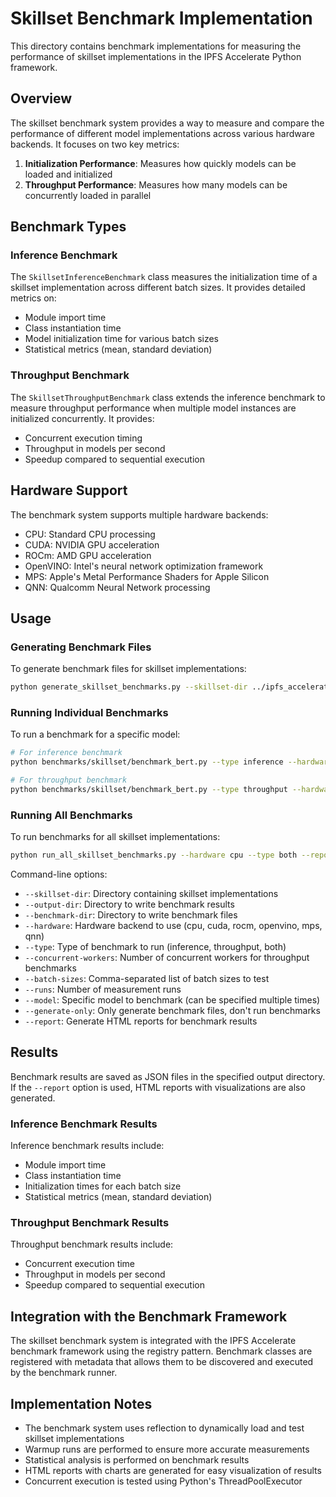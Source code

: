 # Skillset Benchmark Implementation

This directory contains benchmark implementations for measuring the performance of skillset implementations in the IPFS Accelerate Python framework.

## Overview

The skillset benchmark system provides a way to measure and compare the performance of different model implementations across various hardware backends. It focuses on two key metrics:

1. **Initialization Performance**: Measures how quickly models can be loaded and initialized
2. **Throughput Performance**: Measures how many models can be concurrently loaded in parallel

## Benchmark Types

### Inference Benchmark

The `SkillsetInferenceBenchmark` class measures the initialization time of a skillset implementation across different batch sizes. It provides detailed metrics on:

- Module import time
- Class instantiation time
- Model initialization time for various batch sizes
- Statistical metrics (mean, standard deviation)

### Throughput Benchmark

The `SkillsetThroughputBenchmark` class extends the inference benchmark to measure throughput performance when multiple model instances are initialized concurrently. It provides:

- Concurrent execution timing
- Throughput in models per second
- Speedup compared to sequential execution

## Hardware Support

The benchmark system supports multiple hardware backends:

- CPU: Standard CPU processing
- CUDA: NVIDIA GPU acceleration
- ROCm: AMD GPU acceleration
- OpenVINO: Intel's neural network optimization framework
- MPS: Apple's Metal Performance Shaders for Apple Silicon
- QNN: Qualcomm Neural Network processing

## Usage

### Generating Benchmark Files

To generate benchmark files for skillset implementations:

```bash
python generate_skillset_benchmarks.py --skillset-dir ../ipfs_accelerate_py/worker/skillset --output-dir benchmarks/skillset
```

### Running Individual Benchmarks

To run a benchmark for a specific model:

```bash
# For inference benchmark
python benchmarks/skillset/benchmark_bert.py --type inference --hardware cpu

# For throughput benchmark
python benchmarks/skillset/benchmark_bert.py --type throughput --hardware cpu --concurrent-workers 4
```

### Running All Benchmarks

To run benchmarks for all skillset implementations:

```bash
python run_all_skillset_benchmarks.py --hardware cpu --type both --report
```

Command-line options:
- `--skillset-dir`: Directory containing skillset implementations
- `--output-dir`: Directory to write benchmark results
- `--benchmark-dir`: Directory to write benchmark files
- `--hardware`: Hardware backend to use (cpu, cuda, rocm, openvino, mps, qnn)
- `--type`: Type of benchmark to run (inference, throughput, both)
- `--concurrent-workers`: Number of concurrent workers for throughput benchmarks
- `--batch-sizes`: Comma-separated list of batch sizes to test
- `--runs`: Number of measurement runs
- `--model`: Specific model to benchmark (can be specified multiple times)
- `--generate-only`: Only generate benchmark files, don't run benchmarks
- `--report`: Generate HTML reports for benchmark results

## Results

Benchmark results are saved as JSON files in the specified output directory. If the `--report` option is used, HTML reports with visualizations are also generated.

### Inference Benchmark Results

Inference benchmark results include:
- Module import time
- Class instantiation time
- Initialization times for each batch size
- Statistical metrics (mean, standard deviation)

### Throughput Benchmark Results

Throughput benchmark results include:
- Concurrent execution time
- Throughput in models per second
- Speedup compared to sequential execution

## Integration with the Benchmark Framework

The skillset benchmark system is integrated with the IPFS Accelerate benchmark framework using the registry pattern. Benchmark classes are registered with metadata that allows them to be discovered and executed by the benchmark runner.

## Implementation Notes

- The benchmark system uses reflection to dynamically load and test skillset implementations
- Warmup runs are performed to ensure more accurate measurements
- Statistical analysis is performed on benchmark results
- HTML reports with charts are generated for easy visualization of results
- Concurrent execution is tested using Python's ThreadPoolExecutor